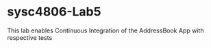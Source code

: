 # sysc4806-Lab5

This lab enables Continuous Integration of the AddressBook App with respective tests

